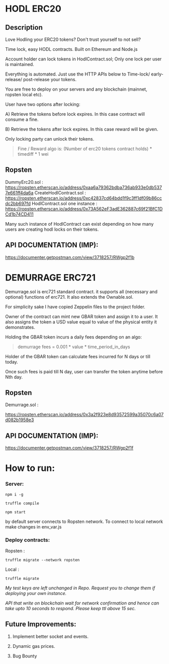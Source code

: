 # HODL ERC20

## Description

Love Hodling your ERC20 tokens? Don't trust yourself to not sell?

Time lock, easy HODL contracts. Built on Ethereum and Node.js

Account holder can lock tokens in HodlContract.sol; Only one lock per user is
maintained.

Everything is automated. Just use the HTTP APIs below to
Time-lock/ early-release/ post-release your tokens.

You are free to deploy on your servers and any blockchain (mainnet, ropsten local etc).


User have two options after locking:

A) Retrieve the tokens before lock expires. In this case contract will consume
a fine.

B) Retrieve the tokens after lock expires. In this case reward will be given.

Only locking party can unlock their tokens.

> Fine / Reward algo is: (Number of erc20 tokens contract holds) * timediff * 1 wei

## Ropsten

DummyErc20.sol : https://ropsten.etherscan.io/address/0xaa6a79362bdba736ab933e0db5377e661ff4da6a
CreateHodlContract.sol : https://ropsten.etherscan.io/address/0xc42837cd64bdd1f9c3ff1df09b86ccdc2bb697fd
HodlContract.sol one instance : https://ropsten.etherscan.io/address/0x73A562eF3adE362887c69f21BfC1DCd1b74CD411

Many such instance of HodlContract can exist depending on how many users are
creating hodl locks on their tokens.


## API DOCUMENTATION (IMP):

https://documenter.getpostman.com/view/3718257/RWgp2f1b





# DEMURRAGE ERC721

Demurrage.sol is erc721 standard contract. it supports all (necessary and optional)
functions of erc721. It also extends the Ownable.sol.

For simplicity sake  I have copied Zeppelin files to the project folder.

Owner of the contract can mint new GBAR token and assign it to a user. It also
assigns the token a USD value equal to value of the physical entity it demonstrates.

Holding the GBAR token incurs a daily fees depending on an algo:

> demurrage fees = 0.001 * value * time_period_in_days

Holder of the GBAR token can calculate fees incurred for N days or till today.

Once such fees is paid till N day, user can transfer the token anytime before Nth
day.

## Ropsten

Demurrage.sol :

https://ropsten.etherscan.io/address/0x3a2f923e8d93572599a35070c6a07d082b1958e3

## API DOCUMENTATION (IMP):

https://documenter.getpostman.com/view/3718257/RWgp2f1f




# How to run:

### Server:

```
npm i -g

```

```
truffle compile

```

```
npm start
```

by default server connects to Ropsten network.
To connect to local network make changes in  env_var.js


### Deploy contracts:

Ropsten :

```
truffle migrate --network ropsten
```

Local :

```
truffle migrate
```

*My test keys are left unchanged in Repo. Request you to change them if deploying your own instance.*

*API that write on blockchain wait for network confirmation and hence can take
upto 10 seconds to respond. Please keep ttl above 15 sec.*



## Future Improvements:

1. Implement better socket and events.

2. Dynamic gas prices.

3. Bug Bounty
